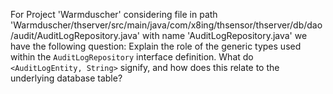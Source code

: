 For Project 'Warmduscher' considering file in path 'Warmduscher/thserver/src/main/java/com/x8ing/thsensor/thserver/db/dao/audit/AuditLogRepository.java' with name 'AuditLogRepository.java' we have the following question: 
Explain the role of the generic types used within the `AuditLogRepository` interface definition. What do `<AuditLogEntity, String>` signify, and how does this relate to the underlying database table?